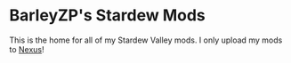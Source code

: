 # BarleyZP's Stardew Mods

This is the home for all of my Stardew Valley mods. I only upload my mods to [Nexus](https://next.nexusmods.com/profile/BarleyZP/about-me)!
